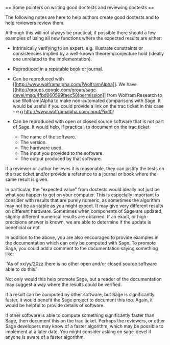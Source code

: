 == Some pointers on writing good doctests and reviewing doctests ==

The following notes are here to help authors create good doctests and to help reviewers review them. 

Although this will not always be practical, if possible there should a few examples of using all new functions where the expected results are either:

 * Intrinsically verifying to an expert. e.g. illustrate constraints or consistencies implied by a well-known theorem/conjecture hold (ideally one unrelated to the implementation). 
 * Reproduced in a reputable book or journal.

 * Can be reproduced with [[http://www.wolframalpha.com/|WolframAlpha]]. We have [[http://groups.google.com/group/sage-devel/msg/4fbd060599faec58|permission]] from Wolfram Research to use Wolfram|Alpha to make non-automated comparisons with Sage. It would be useful if you could provide a link on the trac ticket in this case - e.g http://www.wolframalpha.com/input/?i=10! 

 * Can be reproduced with open or closed source software that is not part of Sage. It would help, if practical, to document on the trac ticket 
   * The name of the software.
   * The version.
   * The hardware used.
   * The input you provided to the software. 
   * The output produced by that software. 

If a reviewer or author believes it is reasonable, they can justify the tests on the trac ticket and/or provide a reference to a journal or book where the same result is given.

In particular, the "expected value" from doctests would ideally not just be what you happen to get on your computer. This is especially important to consider with results that are purely numeric, as sometimes the algorithm may not be as stable as you might expect. It may give very different results on different hardware. Sometimes when components of Sage are updated, slightly different numerical results are obtained. If an exact, or high-precisions answer is known, we are able to determine if the update is beneficial or not. 

In addition to the above, you are also encouraged to provide examples in the documentation which can only be computed with Sage. To promote Sage, you could add a comment to the documentation saying something like: 

''As of xx/yy/20zz there is no other open and/or closed source software able to do this.'' 

Not only would this help promote Sage, but a reader of the documentation may suggest a way where the results could be verified.

If a result can be computed by other software, but Sage is significantly faster, it would benefit the Sage project to document this too. Again, it would be helpful to provide details of software. 

If other software is able to compute something significantly faster than Sage, then document this on the trac ticket. Perhaps the reviewers, or other Sage developers may know of a faster algorithm, which may be possible to implement at a later date. You might consider asking on sage-devel if anyone is aware of a faster algorithm. 
